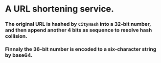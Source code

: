# A URL shortening service.

### The original URL is hashed by `CityHash` into a 32-bit number, and then append another 4 bits as sequence to resolve hash collision.

### Finnaly the 36-bit number is encoded to a six-character string by base64.